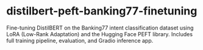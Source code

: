 # distilbert-peft-banking77-finetuning
Fine-tuning DistilBERT on the Banking77 intent classification dataset using LoRA (Low-Rank Adaptation) and the Hugging Face PEFT library. Includes full training pipeline, evaluation, and Gradio inference app.
